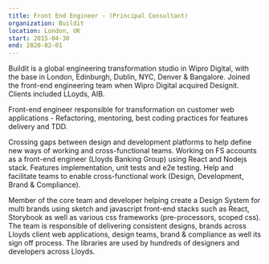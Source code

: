 ```yaml
---
title: Front End Engineer - (Principal Consultant)
organization: Buildit
location: London, UK
start: 2015-04-30
end: 2020-02-01
---
```


Buildit is a global engineering transformation studio in Wipro Digital, with the base in London, Edinburgh, Dublin, NYC, Denver & Bangalore.
Joined the front-end engineering team when Wipro Digital acquired Designit.
Clients included LLoyds, AIB.

Front-end engineer responsible for transformation on customer web applications - Refactoring, mentoring, best coding practices for features delivery and TDD.

Crossing gaps between design and development platforms to help define new ways of working and cross-functional teams. Working on FS accounts as a front-end engineer (Lloyds Banking Group) using React and Nodejs stack. Features implementation, unit tests and e2e testing. Help and facilitate teams to enable cross-functional work (Design, Development, Brand & Compliance).

Member of the core team and developer helping create a Design System for multi brands using sketch and javascript front-end stacks such as React, Storybook as well as various css frameworks (pre-processors, scoped css).
The team is responsible of delivering consistent designs, brands across Lloyds client web applications, design teams, brand & compliance as well its sign off process. The libraries are used by hundreds of designers and developers across Lloyds.